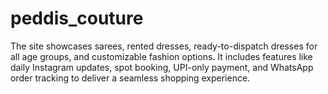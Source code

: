 # peddis_couture
The site showcases sarees, rented dresses, ready-to-dispatch dresses for all age groups, and customizable fashion options. It includes features like daily Instagram updates, spot booking, UPI-only payment, and WhatsApp order tracking to deliver a seamless shopping experience.
